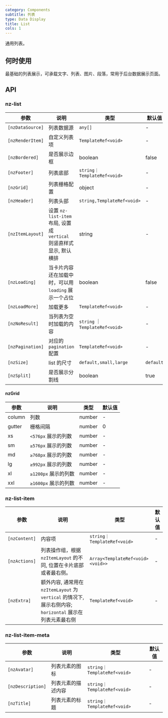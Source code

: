 ```yaml
---
category: Components
subtitle: 列表
type: Data Display
title: List
cols: 1
---
```


通用列表。

## 何时使用

最基础的列表展示，可承载文字、列表、图片、段落，常用于后台数据展示页面。

## API

### nz-list

| 参数 | 说明 | 类型 | 默认值 |
| --- | --- | --- | --- |
| `[nzDataSource]` | 列表数据源 | `any[]` | - |
| `[nzRenderItem]` | 自定义列表项 | `TemplateRef<void>` | - |
| `[nzBordered]` | 是否展示边框 | boolean | false |
| `[nzFooter]` | 列表底部 | `string｜TemplateRef<void>` | - |
| `[nzGrid]` | 列表栅格配置 | object | - |
| `[nzHeader]` | 列表头部 | `string,TemplateRef<void>` | - |
| `[nzItemLayout]` | 设置 `nz-list-item` 布局, 设置成 `vertical` 则竖直样式显示, 默认横排 | string | - |
| `[nzLoading]` | 当卡片内容还在加载中时，可以用 `loading` 展示一个占位 | boolean | false |
| `[nzLoadMore]` | 加载更多 | `TemplateRef<void>` | - |
| `[nzNoResult]` | 当列表为空时加载的内容 | `string` ｜ `TemplateRef<void>` | - |
| `[nzPagination]` | 对应的 `pagination` 配置 | `TemplateRef<void>` | - |
| `[nzSize]` | list 的尺寸 | `default,small,large` | `default` |
| `[nzSplit]` | 是否展示分割线 | boolean | true |

#### nzGrid

| 参数 | 说明 | 类型 | 默认值 |
| --- | --- | --- | --- |
| column | 列数 | number | - |
| gutter | 栅格间隔 | number | 0 |
| xs | `<576px` 展示的列数 | number | - |
| sm | `≥576px` 展示的列数 | number | - |
| md | `≥768px` 展示的列数 | number | - |
| lg | `≥992px` 展示的列数 | number | - |
| xl | `≥1200px` 展示的列数 | number | - |
| xxl | `≥1600px` 展示的列数 | number | - |

### nz-list-item

| 参数 | 说明 | 类型 | 默认值 |
| --- | --- | --- | --- |
| `[nzContent]` | 内容项 | `string｜TemplateRef<void>` | - |
| `[nzActions]` | 列表操作组，根据 `nzItemLayout` 的不同, 位置在卡片底部或者最右侧。 | `Array<TemplateRef<void><void>>` | - |
| `[nzExtra]` | 额外内容, 通常用在 `nzItemLayout` 为 `vertical` 的情况下, 展示右侧内容; `horizontal` 展示在列表元素最右侧 | `TemplateRef<void>` | - |

### nz-list-item-meta

| 参数 | 说明 | 类型 | 默认值 |
| --- | --- | --- | --- |
| `[nzAvatar]` | 列表元素的图标 | `string｜TemplateRef<void>` | - |
| `[nzDescription]` | 列表元素的描述内容 | `string｜TemplateRef<void>` | - |
| `[nzTitle]` | 列表元素的标题 | `string｜TemplateRef<void>` | - |
